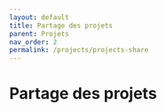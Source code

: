 ```yaml
---
layout: default
title: Partage des projets
parent: Projets
nav_order: 2
permalink: /projects/projects-share
---
```


# Partage des projets